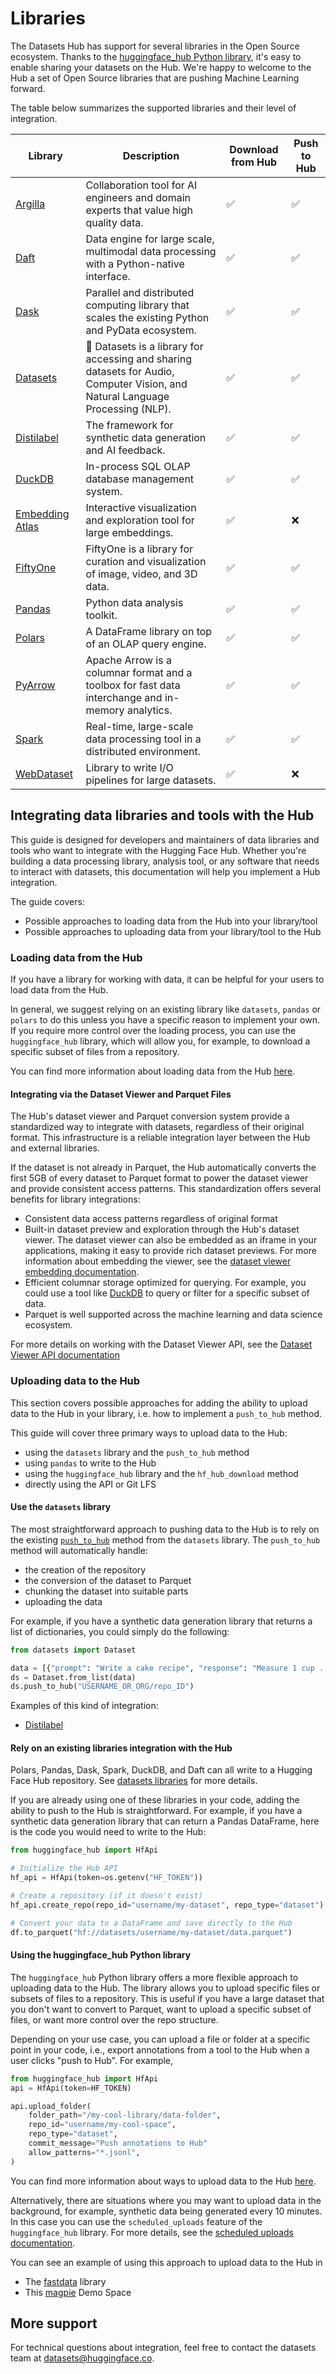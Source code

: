 # Libraries

The Datasets Hub has support for several libraries in the Open Source ecosystem.
Thanks to the [huggingface_hub Python library](/docs/huggingface_hub), it's easy to enable sharing your datasets on the Hub.
We're happy to welcome to the Hub a set of Open Source libraries that are pushing Machine Learning forward.

The table below summarizes the supported libraries and their level of integration.

| Library                             | Description                                                                                                                    | Download from Hub | Push to Hub |
| ----------------------------------- | ------------------------------------------------------------------------------------------------------------------------------ | ----------------- | ----------- |
| [Argilla](./datasets-argilla)       | Collaboration tool for AI engineers and domain experts that value high quality data.                                           | ✅                | ✅          |
| [Daft](./datasets-daft)             | Data engine for large scale, multimodal data processing with a Python-native interface.                                        | ✅                | ✅          |
| [Dask](./datasets-dask)             | Parallel and distributed computing library that scales the existing Python and PyData ecosystem.                               | ✅                | ✅          |
| [Datasets](./datasets-usage)        | 🤗 Datasets is a library for accessing and sharing datasets for Audio, Computer Vision, and Natural Language Processing (NLP). | ✅                | ✅          |
| [Distilabel](./datasets-distilabel) | The framework for synthetic data generation and AI feedback.                                                                   | ✅                | ✅          |
| [DuckDB](./datasets-duckdb)         | In-process SQL OLAP database management system.                                                                                | ✅                | ✅          |
| [Embedding Atlas](./datasets-embedding-atlas) | Interactive visualization and exploration tool for large embeddings.                                                     | ✅                | ❌          |
| [FiftyOne](./datasets-fiftyone)     | FiftyOne is a library for curation and visualization of image, video, and 3D data.                                             | ✅                | ✅          |
| [Pandas](./datasets-pandas)         | Python data analysis toolkit.                                                                                                  | ✅                | ✅          |
| [Polars](./datasets-polars)         | A DataFrame library on top of an OLAP query engine.                                                                            | ✅                | ✅          |
| [PyArrow](./datasets-pyarrow)       | Apache Arrow is a columnar format and a toolbox for fast data interchange and in-memory analytics.                             | ✅                | ✅          |
| [Spark](./datasets-spark)           | Real-time, large-scale data processing tool in a distributed environment.                                                      | ✅                | ✅          |
| [WebDataset](./datasets-webdataset) | Library to write I/O pipelines for large datasets.                                                                             | ✅                | ❌          |

## Integrating data libraries and tools with the Hub

This guide is designed for developers and maintainers of data libraries and tools who want to integrate with the Hugging Face Hub. Whether you're building a data processing library, analysis tool, or any software that needs to interact with datasets, this documentation will help you implement a Hub integration.

The guide covers:

- Possible approaches to loading data from the Hub into your library/tool
- Possible approaches to uploading data from your library/tool to the Hub

### Loading data from the Hub

If you have a library for working with data, it can be helpful for your users to load data from the Hub.

In general, we suggest relying on an existing library like `datasets`, `pandas` or `polars` to do this unless you have a specific reason to implement your own. If you require more control over the loading process, you can use the `huggingface_hub` library, which will allow you, for example, to download a specific subset of files from a repository.

You can find more information about loading data from the Hub [here](https://huggingface.co/docs/hub/datasets-downloading).

#### Integrating via the Dataset Viewer and Parquet Files

The Hub's dataset viewer and Parquet conversion system provide a standardized way to integrate with datasets, regardless of their original format. This infrastructure is a reliable integration layer between the Hub and external libraries.

If the dataset is not already in Parquet, the Hub automatically converts the first 5GB of every dataset to Parquet format to power the dataset viewer and provide consistent access patterns. This standardization offers several benefits for library integrations:

- Consistent data access patterns regardless of original format
- Built-in dataset preview and exploration through the Hub's dataset viewer. The dataset viewer can also be embedded as an iframe in your applications, making it easy to provide rich dataset previews. For more information about embedding the viewer, see the [dataset viewer embedding documentation](https://huggingface.co/docs/hub/en/datasets-viewer-embed).
- Efficient columnar storage optimized for querying. For example, you could use a tool like [DuckDB](https://duckdb.org/) to query or filter for a specific subset of data.
- Parquet is well supported across the machine learning and data science ecosystem.

For more details on working with the Dataset Viewer API, see the [Dataset Viewer API documentation](https://huggingface.co/docs/dataset-viewer/index)

### Uploading data to the Hub

This section covers possible approaches for adding the ability to upload data to the Hub in your library, i.e. how to implement a `push_to_hub` method.

This guide will cover three primary ways to upload data to the Hub:

- using the `datasets` library and the `push_to_hub` method
- using `pandas` to write to the Hub
- using the `huggingface_hub` library and the `hf_hub_download` method
- directly using the API or Git LFS

#### Use the `datasets` library

The most straightforward approach to pushing data to the Hub is to rely on the existing [`push_to_hub`](https://huggingface.co/docs/datasets/v3.2.0/en/package_reference/main_classes#datasets.Dataset.push_to_hub) method from the `datasets` library. The `push_to_hub` method will automatically handle:

- the creation of the repository
- the conversion of the dataset to Parquet
- chunking the dataset into suitable parts
- uploading the data

For example, if you have a synthetic data generation library that returns a list of dictionaries, you could simply do the following:

```python
from datasets import Dataset

data = [{"prompt": "Write a cake recipe", "response": "Measure 1 cup ..."}]
ds = Dataset.from_list(data)
ds.push_to_hub("USERNAME_OR_ORG/repo_ID")
```

Examples of this kind of integration:

- [Distilabel](https://github.com/argilla-io/distilabel/blob/8ad48387dfa4d7bd5639065661f1975dcb44c16a/src/distilabel/distiset.py#L77)

#### Rely on an existing libraries integration with the Hub

Polars, Pandas, Dask, Spark, DuckDB, and Daft can all write to a Hugging Face Hub repository. See [datasets libraries](https://huggingface.co/docs/hub/datasets-libraries) for more details.

If you are already using one of these libraries in your code, adding the ability to push to the Hub is straightforward. For example, if you have a synthetic data generation library that can return a Pandas DataFrame, here is the code you would need to write to the Hub:

```python
from huggingface_hub import HfApi

# Initialize the Hub API
hf_api = HfApi(token=os.getenv("HF_TOKEN"))

# Create a repository (if it doesn't exist)
hf_api.create_repo(repo_id="username/my-dataset", repo_type="dataset")

# Convert your data to a DataFrame and save directly to the Hub
df.to_parquet("hf://datasets/username/my-dataset/data.parquet")
```

#### Using the huggingface_hub Python library

The `huggingface_hub` Python library offers a more flexible approach to uploading data to the Hub. The library allows you to upload specific files or subsets of files to a repository. This is useful if you have a large dataset that you don't want to convert to Parquet, want to upload a specific subset of files, or want more control over the repo structure.

Depending on your use case, you can upload a file or folder at a specific point in your code, i.e., export annotations from a tool to the Hub when a user clicks "push to Hub". For example,

```python
from huggingface_hub import HfApi
api = HfApi(token=HF_TOKEN)

api.upload_folder(
    folder_path="/my-cool-library/data-folder",
    repo_id="username/my-cool-space",
    repo_type="dataset",
    commit_message="Push annotations to Hub"
    allow_patterns="*.jsonl",
)
```

You can find more information about ways to upload data to the Hub [here](https://huggingface.co/docs/huggingface_hub/main/en/guides/upload).

Alternatively, there are situations where you may want to upload data in the background, for example, synthetic data being generated every 10 minutes. In this case you can use the `scheduled_uploads` feature of the `huggingface_hub` library. For more details, see the [scheduled uploads documentation](https://huggingface.co/docs/huggingface_hub/main/en/guides/upload#scheduled-uploads).

You can see an example of using this approach to upload data to the Hub in

- The [fastdata](https://github.com/AnswerDotAI/fastdata/blob/main/nbs/00_core.ipynb) library
- This [magpie](https://huggingface.co/spaces/davanstrien/magpie/blob/fc79672c740b8d3d098378dca37c0f191c208de0/app.py#L67) Demo Space

## More support

For technical questions about integration, feel free to contact the datasets team at datasets@huggingface.co.
